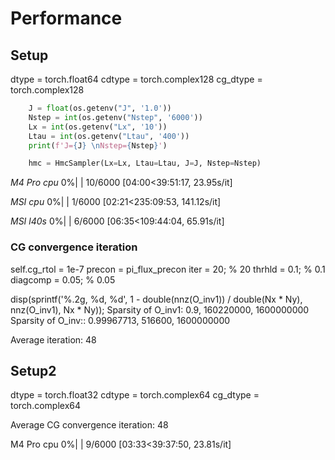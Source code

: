 # Performance

## Setup
dtype = torch.float64
cdtype = torch.complex128
cg_dtype = torch.complex128

```py
    J = float(os.getenv("J", '1.0'))
    Nstep = int(os.getenv("Nstep", '6000'))
    Lx = int(os.getenv("Lx", '10'))
    Ltau = int(os.getenv("Ltau", '400'))
    print(f'J={J} \nNstep={Nstep}')

    hmc = HmcSampler(Lx=Lx, Ltau=Ltau, J=J, Nstep=Nstep)
```

*M4 Pro cpu*
  0%|                                      | 10/6000 [04:00<39:51:17, 23.95s/it]

*MSI cpu*
  0%|                                      | 1/6000 [02:21<235:09:53, 141.12s/it]

*MSI l40s*
  0%|                                       | 6/6000 [06:35<109:44:04, 65.91s/it]


### CG convergence iteration

self.cg_rtol = 1e-7
precon = pi_flux_precon
    iter = 20; % 20
    thrhld = 0.1; % 0.1
    diagcomp = 0.05; % 0.05

disp(sprintf('%.2g, %d, %d', 1 - double(nnz(O_inv1)) / double(Nx * Ny), nnz(O_inv1), Nx * Ny));
Sparsity of O_inv1:
0.9, 160220000, 1600000000
Sparsity of O_inv::
0.99967713, 516600, 1600000000

Average iteration: 48


## Setup2

dtype = torch.float32
cdtype = torch.complex64
cg_dtype = torch.complex64


Average CG convergence iteration: 48

M4 Pro cpu
  0%|                                         | 9/6000 [03:33<39:37:50, 23.81s/it]

